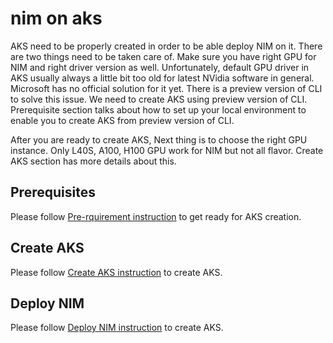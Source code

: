 # nim on aks

AKS need to be properly created in order to be able deploy NIM on it.  There are two things need to be taken care of.  Make sure you have right GPU for NIM and right driver version as well.  Unfortunately, default GPU driver in AKS usually always a little bit too old for latest NVidia software in general.  Microsoft has no official solution for it yet.  There is a preview version of CLI to solve this issue.  We need to create AKS using preview version of CLI.  Prerequisite section talks about how to set up your local environment to enable you to create AKS from preview version of CLI.

After you are ready to create AKS, Next thing is to choose the right GPU instance.  Only L40S, A100, H100 GPU work for NIM but not all flavor.  Create AKS section has more details about this.

## Prerequisites

Please follow [Pre-rquirement instruction](./prerequisites/README.md) to get ready for AKS creation.

## Create AKS

Please follow [Create AKS instruction](./setup/README.md) to create AKS.

## Deploy NIM

Please follow [Deploy NIM instruction](../../../helm/README.md) to create AKS.
